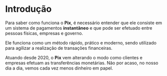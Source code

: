 # Introdução
Para saber como funciona o **Pix**, é necessário entender que ele consiste em um sistema de pagamentos **instantâneo** e que pode ser efetuado entre pessoas físicas, empresas e governo.  

Ele funciona como um método rápido, prático e moderno, sendo utilizado para agilizar a realização de transações financeiras. 

Atuando desde 2020, o **Pix** vem alterando o modo como clientes e empresas efetuam as transferências monetárias. Não por acaso, no nosso dia a dia, vemos cada vez menos dinheiro em papel. 